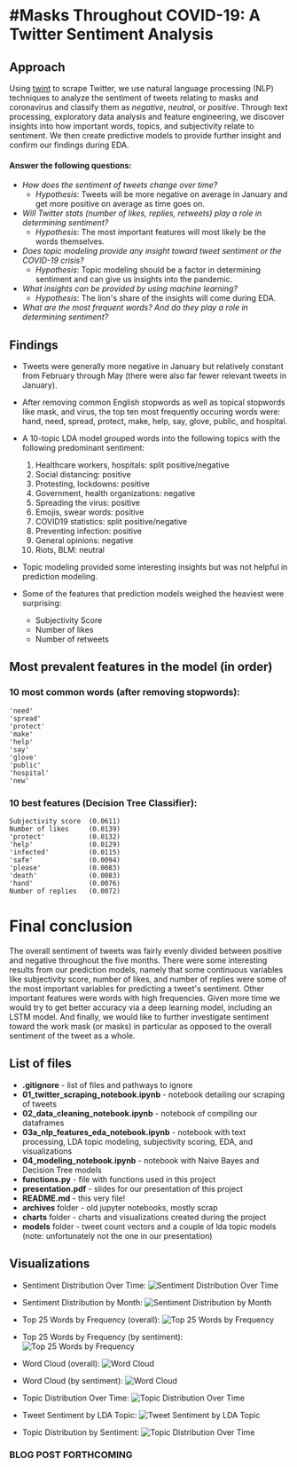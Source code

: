 # #Masks Throughout COVID-19: A Twitter Sentiment Analysis

## Approach
Using [twint](https://github.com/twintproject/twint) to scrape Twitter, we use natural language processing (NLP) techniques to analyze the sentiment of tweets relating to masks and coronavirus and classify them as *negative*, *neutral*, or *positive*. Through text processing, exploratory data analysis and feature engineering, we discover insights into how important words, topics, and subjectivity relate to sentiment. We then create predictive models to provide further insight and confirm our findings during EDA.

#### Answer the following questions:
- *How does the sentiment of tweets change over time?*
    - *Hypothesis*: Tweets will be more negative on average in January and get more positive on average as time goes on.
- *Will Twitter stats (number of likes, replies, retweets) play a role in determining sentiment?*
    - *Hypothesis*: The most important features will most likely be the words themselves.
- *Does topic modeling provide any insight toward tweet sentiment or the COVID-19 crisis?*
    - *Hypothesis*: Topic modeling should be a factor in determining sentiment and can give us insights into the pandemic.
- *What insights can be provided by using machine learning?*
    - *Hypothesis*: The lion's share of the insights will come during EDA.
- *What are the most frequent words? And do they play a role in determining sentiment?*

## Findings
- Tweets were generally more negative in January but relatively constant from February through May (there were also far fewer relevant tweets in January).

- After removing common English stopwords as well as topical stopwords like mask, and virus, the top ten most frequently occuring words were: hand, need, spread, protect, make, help, say, glove, public, and hospital.

- A 10-topic LDA model grouped words into the following topics with the following predominant sentiment:
  1. Healthcare workers, hospitals: split positive/negative
  2. Social distancing: positive
  3. Protesting, lockdowns: positive
  4. Government, health organizations: negative
  5. Spreading the virus: positive
  6. Emojis, swear words: positive
  7. COVID19 statistics: split positive/negative
  8. Preventing infection: positive
  9. General opinions: negative
  10. Riots, BLM: neutral

- Topic modeling provided some interesting insights but was not helpful in prediction modeling.

- Some of the features that prediction models weighed the heaviest were surprising:
	- Subjectivity Score
	- Number of likes
	- Number of retweets

## Most prevalent features in the model (in order)
### 10 most common words (after removing stopwords):
    'need'
    'spread'
    'protect'
    'make'
    'help'
    'say'
    'glove'
    'public'
    'hospital'
    'new'

### 10 best features (Decision Tree Classifier):
    Subjectivity score  (0.0611)
    Number of likes     (0.0139)
    'protect'           (0.0132)
    'help'              (0.0129)
    'infected'          (0.0115)
    'safe'              (0.0094)
    'please'            (0.0083)
    'death'             (0.0083)
    'hand'              (0.0076)
    Number of replies   (0.0072)

# Final conclusion
The overall sentiment of tweets was fairly evenly divided between positive and negative throughout the five months. There were some interesting results from our prediction models, namely that some continuous variables like subjectivity score, number of likes, and number of replies were some of the most important variables for predicting a tweet's sentiment. Other important features were words with high frequencies. Given more time we would try to get better accuracy via a deep learning model, including an LSTM model. And finally, we would like to further investigate sentiment toward the work mask (or masks) in particular as opposed to the overall sentiment of the tweet as a whole.

## List of files
- **.gitignore** - list of files and pathways to ignore
- **01_twitter_scraping_notebook.ipynb** - notebook detailing our scraping of tweets
- **02_data_cleaning_notebook.ipynb** - notebook of compiling our dataframes
- **03a_nlp_features_eda_notebook.ipynb** - notebook with text processing, LDA topic modeling, subjectivity scoring, EDA, and visualizations
- **04_modeling_notebook.ipynb** - notebook with Naive Bayes and Decision Tree models
- **functions.py** - file with functions used in this project
- **presentation.pdf** - slides for our presentation of this project
- **README.md** - this very file!
- **archives** folder - old jupyter notebooks, mostly scrap
- **charts** folder - charts and visualizations created during the project
- **models** folder - tweet count vectors and a couple of lda topic models (note: unfortunately not the one in our presentation)

## Visualizations
- Sentiment Distribution Over Time:
![Sentiment Distribution Over Time](charts/sentiment_stacked_line.png)

- Sentiment Distribution by Month:
![Sentiment Distribution by Month](charts/sentiment_month_barstack.png)

- Top 25 Words by Frequency (overall):
![Top 25 Words by Frequency](charts/top25_words_bar.png)

- Top 25 Words by Frequency (by sentiment):
![Top 25 Words by Frequency](charts/top25_words_each_sentiment_bar.png)

- Word Cloud (overall):
![Word Cloud](charts/word_cloud_all.png)

- Word Cloud (by sentiment):
![Word Cloud](charts/word_cloud_each_sentiment.png)

- Topic Distribution Over Time:
![Topic Distribution Over Time](charts/topics_across_time.png)

- Tweet Sentiment by LDA Topic:
![Tweet Sentiment by LDA Topic](charts/sentiment_topics_barstack.png)

- Topic Distribution by Sentiment:
![Topic Distribution Over Time](charts/sentiment_topics_each_sentiment_barstack.png)

<!-- - Decision Tree Confusion Matrix:
![Decision Tree Confusion Matrix](Images/dt_conf_matrix.png) -->

### BLOG POST FORTHCOMING

